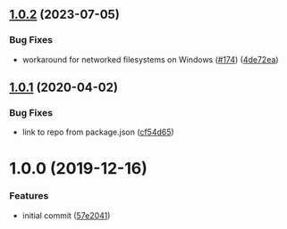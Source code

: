 ## [1.0.2](https://github.com/SimenB/collect-v8-coverage/compare/v1.0.1...v1.0.2) (2023-07-05)
### Bug Fixes
* workaround for networked filesystems on Windows ([#174](https://github.com/SimenB/collect-v8-coverage/issues/174)) ([4de72ea](https://github.com/SimenB/collect-v8-coverage/commit/4de72ea976228d6d8b7fb78207c1187aa58ddf50))
## [1.0.1](https://github.com/SimenB/collect-v8-coverage/compare/v1.0.0...v1.0.1) (2020-04-02)
### Bug Fixes
- link to repo from package.json ([cf54d65](https://github.com/SimenB/collect-v8-coverage/commit/cf54d659f23afd411cd0ff752e69fa97d2ab1707))
# 1.0.0 (2019-12-16)
### Features
- initial commit ([57e2041](https://github.com/SimenB/collect-v8-coverage/commit/57e20413f385d7730c5684b1852c14777583807e))
